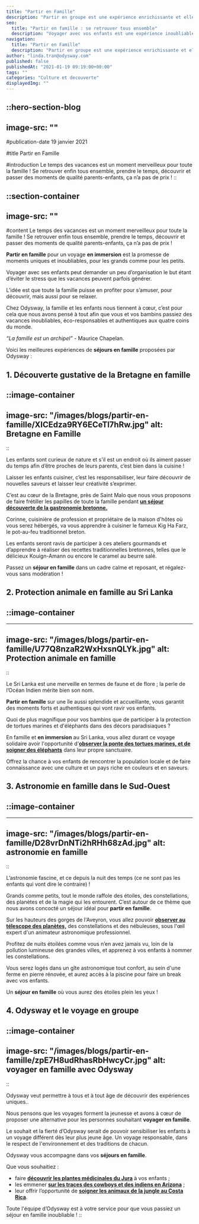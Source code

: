 ```yaml
---
title: "Partir en Famille"
description: "Partir en groupe est une expérience enrichissante et elle permet de rencontrer des passionnés de voyage comme vous. Partez en petit groupe avec Odysway !"
seo:
  title: "Partir en famille : se retrouver tous ensemble"
  description: "Voyager avec vos enfants est une expérience inoubliable. Les voyages forment la jeunesse et vivre en immersion garantit à votre famille des souvenirs mémorables."
navigation:
  title: "Partir en Famille"
  description: "Partir en groupe est une expérience enrichissante et elle permet de rencontrer des passionnés de voyage comme vous. Partez en petit groupe avec Odysway !"
author: "linda.tran@odysway.com"
published: false
publishedAt: "2021-01-19 09:19:00+00:00"
tags: ""
categories: "Culture et decouverte"
displayedImg: ""
---
```


::hero-section-blog
---
image-src: ""
---
#publication-date
19 janvier 2021

#title
Partir en Famille

#introduction
Le temps des vacances est un moment merveilleux pour toute la famille ! Se retrouver enfin tous ensemble, prendre le temps, découvrir et passer des moments de qualité parents-enfants, ça n’a pas de prix !
::

::section-container
---
image-src: ""
---
#content
Le temps des vacances est un moment merveilleux pour toute la famille ! Se retrouver enfin tous ensemble, prendre le temps, découvrir et passer des moments de qualité parents-enfants, ça n’a pas de prix !

**Partir en famille** pour un voyage **en immersion** est la promesse de moments uniques et inoubliables, pour les grands comme pour les petits.

Voyager avec ses enfants peut demander un peu d’organisation le but étant d’éviter le stress que les vacances peuvent parfois générer.

L’idée est que toute la famille puisse en profiter pour s’amuser, pour découvrir, mais aussi pour se relaxer.

Chez Odysway, la famille et les enfants nous tiennent à cœur, c’est pour cela que nous avons pensé à tout afin que vous et vos bambins passiez des vacances inoubliables, éco-responsables et authentiques aux quatre coins du monde.

_“La famille est un archipel”_ - Maurice Chapelan.

Voici les meilleures expériences de **séjours en famille** proposées par Odysway :

## **1\. Découverte gustative de la Bretagne en famille**

::image-container
---
image-src: "/images/blogs/partir-en-famille/XICEdza9RY6ECeTl7hRw.jpg"
alt: Bretagne en Famille
---
::

Les enfants sont curieux de nature et s'il est un endroit où ils aiment passer du temps afin d’être proches de leurs parents, c’est bien dans la cuisine !

Laisser les enfants cuisiner, c’est les responsabiliser, leur faire découvrir de nouvelles saveurs et laisser leur créativité s’exprimer.

C’est au cœur de la Bretagne, près de Saint Malo que nous vous proposons de faire frétiller les papilles de toute la famille pendant [**un séjour découverte de la gastronomie bretonne.**](https://odysway.com/voyages/decouvrez-les-secrets-de-la-gastronomie-bretonne?utm_source=SEO&utm_medium=thematique&utm_campaign=en_famille)

Corinne, cuisinière de profession et propriétaire de la maison d'hôtes où vous serez hébergés, va vous apprendre à cuisiner le fameux Kig Ha Farz, le pot-au-feu traditionnel breton.

Les enfants seront ravis de participer à ces ateliers gourmands et d’apprendre à réaliser des recettes traditionnelles bretonnes, telles que le délicieux Kouign-Amann ou encore le caramel au beurre salé.

Passez un **séjour en famille** dans un cadre calme et reposant, et régalez-vous sans modération !

## 2\. Protection animale en famille au Sri Lanka

## ::image-container
---
image-src: "/images/blogs/partir-en-famille/U77Q8nzaR2WxHxsnQLYk.jpg"
alt: Protection animale en famille
---
::

Le Sri Lanka est une merveille en termes de faune et de flore ; la perle de l’Océan Indien mérite bien son nom.

**Partir en famille** sur une île aussi splendide et accueillante, vous garantit des moments forts et authentiques qui vont ravir vos enfants.

Quoi de plus magnifique pour vos bambins que de participer à la protection de tortues marines et d'éléphants dans des décors paradisiaques ?

En famille et **en immersion** au Sri Lanka, vous allez durant ce voyage solidaire avoir l'opportunité d'[**observer la ponte des tortues marines, et de soigner des éléphants**](https://odysway.com/voyages/protection-animaux-sri-lanka?utm_source=SEO&utm_medium=thematique&utm_campaign=en_famille) dans leur propre sanctuaire.

Offrez la chance à vos enfants de rencontrer la population locale et de faire connaissance avec une culture et un pays riche en couleurs et en saveurs.

## 3\. Astronomie en famille dans le Sud-Ouest

## ::image-container
---
image-src: "/images/blogs/partir-en-famille/D28vrDnNTi2hRHh68zAd.jpg"
alt: astronomie en famille
---
::  

L’astronomie fascine, et ce depuis la nuit des temps (ce ne sont pas les enfants qui vont dire le contraire) !

Grands comme petits, tout le monde raffole des étoiles, des constellations, des planètes et de la magie qui les entourent. C’est autour de ce thème que nous avons concocté un séjour idéal pour **partir en famille**.

Sur les hauteurs des gorges de l'Aveyron, vous allez pouvoir [**observer au télescope des planètes,**](https://odysway.com/voyages/sejour-astronomie-occitanie?utm_source=SEO&utm_medium=thematique&utm_campaign=en_famille) des constellations et des nébuleuses, sous l'œil expert d'un animateur astronomique professionnel.

Profitez de nuits étoilées comme vous n’en avez jamais vu, loin de la pollution lumineuse des grandes villes, et apprenez à vos enfants à nommer les constellations.

Vous serez logés dans un gîte astronomique tout confort, au sein d'une ferme en pierre rénovée, et aurez accès à la piscine pour faire un break avec vos enfants.

Un **séjour en famille** où vous aurez des étoiles plein les yeux !

## 4\. Odysway et le voyage en groupe

::image-container
---
image-src: "/images/blogs/partir-en-famille/zpE7H8udRhasRbHwcyCr.jpg"
alt: voyager en famille avec Odysway
---
::

Odysway veut permettre à tous et à tout âge de découvrir des expériences uniques..

Nous pensons que les voyages forment la jeunesse et avons à cœur de proposer une alternative pour les personnes souhaitant **voyager en famille**.

Le souhait et la fierté d’Odysway serait de pouvoir sensibiliser les enfants à un voyage différent dès leur plus jeune âge. Un voyage responsable, dans le respect de l'environnement et des traditions de chacun.

Odysway vous accompagne dans vos **séjours en famille**.

Que vous souhaitiez :

*   faire [**découvrir les plantes médicinales du Jura**](https://odysway.com/voyages/plantes-medicinales-jura?utm_source=SEO&utm_medium=thematique&utm_campaign=en_famille) à vos enfants ;
*   les emmener [**sur les traces des cowboys et des indiens en Arizona**](https://odysway.com/voyages/cow-boy-ranch-etats-unis?utm_source=SEO&utm_medium=thematique&utm_campaign=en_famille) ;
*   leur offrir l’opportunité de [**soigner les animaux de la jungle au Costa Rica**](https://odysway.com/voyages/refuge-animaux-costa-rica?utm_source=SEO&utm_medium=thematique&utm_campaign=en_famille). 

Toute l'équipe d’Odysway est à votre service pour que vous passiez un séjour en famille inoubliable !
::
